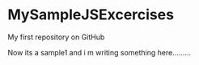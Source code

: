 # MySampleJSExcercises
My first repository on GitHub

Now its a sample1 and i m writing something here.........
